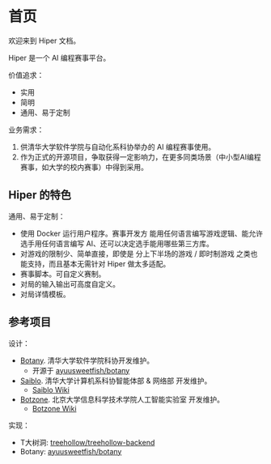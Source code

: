 # 首页

欢迎来到 Hiper 文档。

Hiper 是一个 AI 编程赛事平台。

价值追求：

- 实用
- 简明
- 通用、易于定制

业务需求：

1. 供清华大学软件学院与自动化系科协举办的 AI 编程赛事使用。
2. 作为正式的开源项目，争取获得一定影响力，在更多同类场景（中小型AI编程赛事，如大学的校内赛事）中得到采用。

## Hiper 的特色

通用、易于定制：

- 使用 Docker 运行用户程序。赛事开发方 能用任何语言编写游戏逻辑、能允许选手用任何语言编写 AI、还可以决定选手能用哪些第三方库。
- 对游戏的限制少、简单直接，即使是 分上下半场的游戏 / 即时制游戏 之类也能支持，而且基本无需针对 Hiper 做太多适配。
- 赛事脚本。可自定义赛制。
- 对局的输入输出可高度自定义。
- 对局详情模板。

<!-- TODO：尚未实现. 不过目前的后端实现已经充分做好了扩展性准备。
更多实用功能：

- 支持私下对局
- 支持测试对局，可设定游戏场景测试 AI
-->

## 参考项目

设计：

- [Botany](https://botany.ssast.net/#/). 清华大学软件学院科协开发维护。
    - 开源于 [ayuusweetfish/botany](https://github.com/ayuusweetfish/botany)
- [Saiblo](https://www.saiblo.net/). 清华大学计算机系科协智能体部 & 网络部 开发维护。
    - [Saiblo Wiki](https://docs.saiblo.net/index.html)
- [Botzone](http://www.botzone.org.cn/). 北京大学信息科学技术学院人工智能实验室 开发维护。
    - [Botzone Wiki](https://wiki.botzone.org.cn/index.php)

实现：

- T大树洞: [treehollow/treehollow-backend](https://github.com/treehollow/treehollow-backend)
- Botany: [ayuusweetfish/botany](https://github.com/ayuusweetfish/botany)
